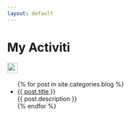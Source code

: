 ```yaml
---
layout: default
---
```


<body>
  <div class="index-wrapper">
    <div class="aside">
        <div class="info-card">
        <h1>My Activiti</h1>
        <a href="https://github.com/limeng32/mybatis.flying/" target="_blank"><img src="https://cdn2.iconfinder.com/data/icons/social-icons-33/128/Github-32.png" alt="" width="24"/></a>
        <a href="https://maven-badges.herokuapp.com/maven-central/com.github.limeng32/mybatis.flying" target="_blank"><img src="https://maven-badges.herokuapp.com/maven-central/com.github.limeng32/mybatis.flying/badge.svg" alt="" /></a>
      </div>
      <div id="particles-js">
      </div>
    </div>
    <div class="index-content">
      <ul class="artical-list">
        {% for post in site.categories.blog %}
        <li>
          <a href="{{ site.url }}{{ post.url }}" class="title">{{ post.title }}</a>
          <div class="title-desc">{{ post.description }}</div>
        </li>
        {% endfor %}
      </ul>
    </div>
  </div>
</body>
